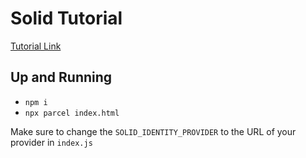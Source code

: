 # Solid Tutorial

[Tutorial Link](https://solidproject.org/developers/tutorials/first-app)

## Up and Running

- `npm i`
- `npx parcel index.html`

Make sure to change the `SOLID_IDENTITY_PROVIDER` to the URL of your provider in `index.js`
